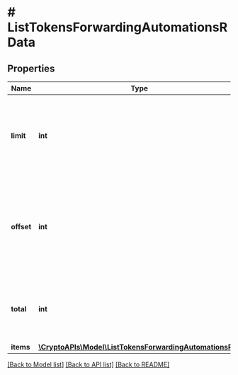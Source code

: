 # # ListTokensForwardingAutomationsRData

## Properties

Name | Type | Description | Notes
------------ | ------------- | ------------- | -------------
**limit** | **int** | Defines how many items should be returned in the response per page basis. |
**offset** | **int** | The starting index of the response items, i.e. where the response should start listing the returned items. |
**total** | **int** | Defines the total number of items returned in the response. |
**items** | [**\CryptoAPIs\Model\ListTokensForwardingAutomationsRI[]**](ListTokensForwardingAutomationsRI.md) |  |

[[Back to Model list]](../../README.md#models) [[Back to API list]](../../README.md#endpoints) [[Back to README]](../../README.md)
